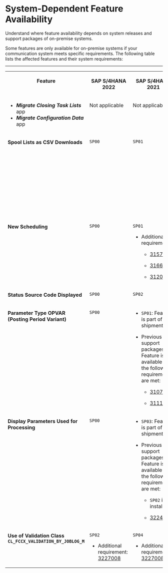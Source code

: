 <!-- loio0465d8fd5a674d4ba1f5758884e67fb6 -->

# System-Dependent Feature Availability

Understand where feature availability depends on system releases and support packages of on-premise systems.

Some features are only available for on-premise systems if your communication system meets specific requirements. The following table lists the affected features and their system requirements:

** **


<table>
<tr>
<th valign="top">

Feature



</th>
<th valign="top">

SAP S/4HANA 2022



</th>
<th valign="top">

SAP S/4HANA 2021



</th>
<th valign="top">

SAP S/4HANA 2020



</th>
<th valign="top">

SAP S/4HANA 1909



</th>
<th valign="top">

SAP ERP



</th>
</tr>
<tr>
<td valign="top">

-   ***Migrate Closing Task Lists*** app
-   ***Migrate Configuration Data*** app



</td>
<td valign="top">

Not applicable



</td>
<td valign="top">

Not applicable



</td>
<td valign="top">

Not applicable



</td>
<td valign="top">

Not applicable



</td>
<td valign="top">

Not applicable



</td>
</tr>
<tr>
<td valign="top">

**Spool Lists as CSV Downloads**



</td>
<td valign="top">

`SP00`



</td>
<td valign="top">

`SP01`



</td>
<td valign="top">

`SP03`

-   Additional requirement: [3198622](https://launchpad.support.sap.com/#/notes/3198622)




</td>
<td valign="top">

`SP05`



</td>
<td valign="top">

-   `SP08`: Feature is part of shipment.

-   `SP05` to `SP07`: Feature is available in add-on.

    -   Additional requirement: [3223775](https://launchpad.support.sap.com/#/notes/3223775)





</td>
</tr>
<tr>
<td valign="top">

**New Scheduling**



</td>
<td valign="top">

`SP00`



</td>
<td valign="top">

`SP01`

-   Additional requirements:

    -   [3157794](https://launchpad.support.sap.com/#/notes/3157794)

    -   [3166533](https://launchpad.support.sap.com/#/notes/3166533)

    -   [3120437](https://launchpad.support.sap.com/#/notes/3120437)





</td>
<td valign="top">

`SP04`

-   Additional requirements:

    -   [3157794](https://launchpad.support.sap.com/#/notes/3157794)

    -   [3166533](https://launchpad.support.sap.com/#/notes/3166533)

    -   [3120437](https://launchpad.support.sap.com/#/notes/3120437)





</td>
<td valign="top">

`SP06` \(partially\)



</td>
<td valign="top">

Partially



</td>
</tr>
<tr>
<td valign="top">

**Status Source Code Displayed**



</td>
<td valign="top">

`SP00`



</td>
<td valign="top">

`SP02`



</td>
<td valign="top">

`SP04`



</td>
<td valign="top">

Not applicable



</td>
<td valign="top">

Not applicable



</td>
</tr>
<tr>
<td valign="top">

**Parameter Type OPVAR \(Posting Period Variant\)**



</td>
<td valign="top">

`SP00`



</td>
<td valign="top">

-   `SP01`: Feature is part of shipment.

-   Previous support packages: Feature is available if the following requirements are met:

    -   [3107069](https://launchpad.support.sap.com/#/notes/3107069)

    -   [3111706](https://launchpad.support.sap.com/#/notes/3111706)





</td>
<td valign="top">

-   `SP04`: Feature is part of shipment.

-   Previous support packages: Feature is available if the following requirements are met:

    -   [3107069](https://launchpad.support.sap.com/#/notes/3107069)

    -   [3111706](https://launchpad.support.sap.com/#/notes/3111706)





</td>
<td valign="top">

-   `SP06`: Feature is part of shipment.

-   `SP02` to `SP05`: Feature is available if the following requirements are met:

    -   [3107069](https://launchpad.support.sap.com/#/notes/3107069)

    -   [3111706](https://launchpad.support.sap.com/#/notes/3111706)





</td>
<td valign="top">

`SP10`

-   Additional requirements:

    -   System release: `6.0`

    -   [3252875](https://launchpad.support.sap.com/#/notes/3252875)





</td>
</tr>
<tr>
<td valign="top">

**Display Parameters Used for Processing**



</td>
<td valign="top">

`SP00`



</td>
<td valign="top">

-   `SP03`: Feature is part of shipment.

-   Previous support packages: Feature is available if the following requirements are met:

    -   `SP02` is installed

    -   [3224957](https://launchpad.support.sap.com/#/notes/3224957)





</td>
<td valign="top">

-   `SP05`: Feature is part of shipment.

-   Previous support packages: Feature is available if the following requirements are met:

    -   `SP04` is installed

    -   [3224957](https://launchpad.support.sap.com/#/notes/3224957)





</td>
<td valign="top">

Not applicable



</td>
<td valign="top">

`SP09`



</td>
</tr>
<tr>
<td valign="top">

**Use of Validation Class `CL_FCCX_VALIDATION_BY_JOBLOG_M`**



</td>
<td valign="top">

`SP02`

-   Additional requirement: [3227008](https://launchpad.support.sap.com/#/notes/3227008)




</td>
<td valign="top">

`SP04`

-   Additional requirement: [3227008](https://launchpad.support.sap.com/#/notes/3227008)




</td>
<td valign="top">

`SP06`

-   Additional requirement: [3227008](https://launchpad.support.sap.com/#/notes/3227008)




</td>
<td valign="top">

Not applicable



</td>
<td valign="top">

`SP11`

-   Additional requirement: [3227008](https://launchpad.support.sap.com/#/notes/3227008)




</td>
</tr>
</table>

